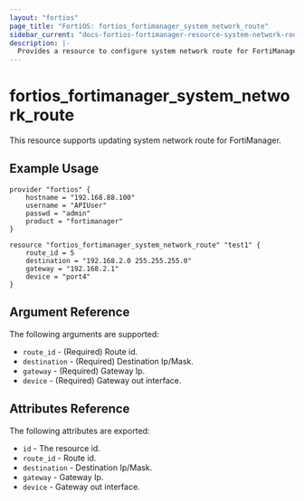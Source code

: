 ```yaml
---
layout: "fortios"
page_title: "FortiOS: fortios_fortimanager_system_network_route"
sidebar_current: "docs-fortios-fortimanager-resource-system-network-route"
description: |-
  Provides a resource to configure system network route for FortiManager.
---
```


# fortios_fortimanager_system_network_route
This resource supports updating system network route for FortiManager.

## Example Usage
```hcl
provider "fortios" {
	hostname = "192.168.88.100"
	username = "APIUser"
	passwd = "admin"
	product = "fortimanager"
}

resource "fortios_fortimanager_system_network_route" "test1" {
	route_id = 5
	destination = "192.168.2.0 255.255.255.0"
	gateway = "192.168.2.1"
	device = "port4"
}
```

## Argument Reference
The following arguments are supported:

* `route_id` - (Required) Route id.
* `destination` - (Required) Destination Ip/Mask.
* `gateway` - (Required) Gateway Ip.
* `device` - (Required) Gateway out interface.

## Attributes Reference
The following attributes are exported:

* `id` - The resource id.
* `route_id` - Route id.
* `destination` - Destination Ip/Mask.
* `gateway` - Gateway Ip.
* `device` - Gateway out interface.
